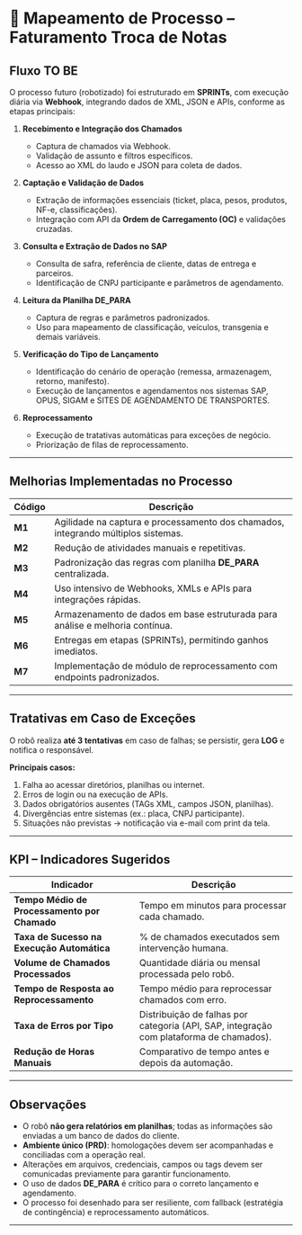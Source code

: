 # 📄 Mapeamento de Processo – Faturamento Troca de Notas

## Fluxo **TO BE**
O processo futuro (robotizado) foi estruturado em **SPRINTs**, com execução diária via **Webhook**, integrando dados de XML, JSON e APIs, conforme as etapas principais:

1. **Recebimento e Integração dos Chamados**
   - Captura de chamados via Webhook.
   - Validação de assunto e filtros específicos.
   - Acesso ao XML do laudo e JSON para coleta de dados.

2. **Captação e Validação de Dados**
   - Extração de informações essenciais (ticket, placa, pesos, produtos, NF-e, classificações).
   - Integração com API da **Ordem de Carregamento (OC)** e validações cruzadas.

3. **Consulta e Extração de Dados no SAP**
   - Consulta de safra, referência de cliente, datas de entrega e parceiros.
   - Identificação de CNPJ participante e parâmetros de agendamento.

4. **Leitura da Planilha DE_PARA**
   - Captura de regras e parâmetros padronizados.
   - Uso para mapeamento de classificação, veículos, transgenia e demais variáveis.

5. **Verificação do Tipo de Lançamento**
   - Identificação do cenário de operação (remessa, armazenagem, retorno, manifesto).
   - Execução de lançamentos e agendamentos nos sistemas SAP, OPUS, SIGAM e SITES DE AGENDAMENTO DE TRANSPORTES.

6. **Reprocessamento**
   - Execução de tratativas automáticas para exceções de negócio.
   - Priorização de filas de reprocessamento.

---

## Melhorias Implementadas no Processo
| Código | Descrição |
|--------|-----------|
| **M1** | Agilidade na captura e processamento dos chamados, integrando múltiplos sistemas. |
| **M2** | Redução de atividades manuais e repetitivas. |
| **M3** | Padronização das regras com planilha **DE_PARA** centralizada. |
| **M4** | Uso intensivo de Webhooks, XMLs e APIs para integrações rápidas. |
| **M5** | Armazenamento de dados em base estruturada para análise e melhoria contínua. |
| **M6** | Entregas em etapas (SPRINTs), permitindo ganhos imediatos. |
| **M7** | Implementação de módulo de reprocessamento com endpoints padronizados. |

---

## Tratativas em Caso de Exceções
O robô realiza **até 3 tentativas** em caso de falhas; se persistir, gera **LOG** e notifica o responsável.  

**Principais casos:**
1. Falha ao acessar diretórios, planilhas ou internet.  
2. Erros de login ou na execução de APIs.  
3. Dados obrigatórios ausentes (TAGs XML, campos JSON, planilhas).  
4. Divergências entre sistemas (ex.: placa, CNPJ participante).  
5. Situações não previstas → notificação via e-mail com print da tela.

---

## KPI – Indicadores Sugeridos
| Indicador | Descrição |
|-----------|-----------|
| **Tempo Médio de Processamento por Chamado** | Tempo em minutos para processar cada chamado. |
| **Taxa de Sucesso na Execução Automática** | % de chamados executados sem intervenção humana. |
| **Volume de Chamados Processados** | Quantidade diária ou mensal processada pelo robô. |
| **Tempo de Resposta ao Reprocessamento** | Tempo médio para reprocessar chamados com erro. |
| **Taxa de Erros por Tipo** | Distribuição de falhas por categoria (API, SAP, integração com plataforma de chamados). |
| **Redução de Horas Manuais** | Comparativo de tempo antes e depois da automação. |

---

## Observações
- O robô **não gera relatórios em planilhas**; todas as informações são enviadas a um banco de dados do cliente.  
- **Ambiente único (PRD)**: homologações devem ser acompanhadas e conciliadas com a operação real.  
- Alterações em arquivos, credenciais, campos ou tags devem ser comunicadas previamente para garantir funcionamento.  
- O uso de dados **DE_PARA** é crítico para o correto lançamento e agendamento.  
- O processo foi desenhado para ser resiliente, com fallback (estratégia de contingência) e reprocessamento automáticos.  

---

